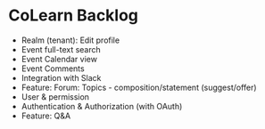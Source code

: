 CoLearn Backlog
===============

- Realm (tenant): Edit profile
- Event full-text search
- Event Calendar view
- Event Comments
- Integration with Slack
- Feature: Forum: Topics - composition/statement (suggest/offer)
- User & permission
- Authentication & Authorization (with OAuth) 
- Feature: Q&A
